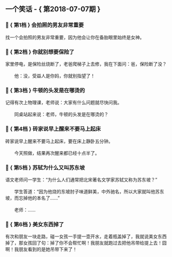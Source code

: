 ## 一个笑话 - { 第2018-07-07期 }
</hr>

### :jack_o_lantern: { 第1档 } 会拍照的男友非常重要
找一个会拍照的男友非常重要，因为他会让你在备胎眼里始终是女神。


### :jack_o_lantern: { 第2档 } 你就别想要保险了
家里停电，是保险丝烧断了，老爸爬梯子上去修，我在下面问：爸，保险断了没？<br/><br/>　　他：没，受益人是你妈，你就别指望了！


### :jack_o_lantern: { 第3档 } 牛顿的头发是在哪烫的
记得有次上物理课，老师说：大家有什么问题就尽快问我。<br/><br/>　　同桌站起来说：老师，牛顿的头发是在哪烫的？


### :jack_o_lantern: { 第4档 } 砖家说早上醒来不要马上起床
砖家说早上醒来不要马上起床，要在床上静卧五分钟。<br/><br/>　　今天照做，结果再次醒来都已经十点半了。


### :jack_o_lantern: { 第5档 } 苏轼为什么又叫苏东坡
语文老师问一学生：“为什么人们通常把北宋著名文学家苏轼又称为苏东坡？”<br/><br/>　　学生答道：“因为他烧的东坡肘子味道鲜美，中外驰名，所以大家就叫他苏东坡，而忘掉他的本名了……”<br/><br/>　　老师：……


### :jack_o_lantern: { 第6档 } 美女东西掉了
有次和朋友一块走路，碰一女孩一手提一壶开水，走着瓶盖掉了，我就说美女东西掉了，那女孩回了句：掉了你不会帮忙啊！我朋友就跑过去把他吊带给提上去！囧啊！我朋友看到的是她吊带下来了！

